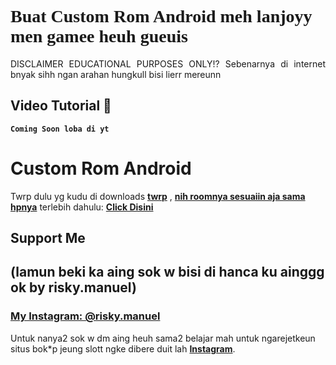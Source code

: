 # <a style="font-family:cursive">Buat Custom Rom Android meh lanjoyy men gamee heuh gueuis</a>
<p align="justify">DISCLAIMER EDUCATIONAL PURPOSES ONLY!? Sebenarnya di internet bnyak sihh ngan arahan hungkull bisi lierr mereunn 

## Video Tutorial 🚀
**`Coming Soon loba di yt`**


# Custom Rom Android
Twrp dulu yg kudu di downloads <b>[twrp](https://twrp.me)</b> ,  <b>[nih roomnya sesuaiin aja sama hpnya](https://nusantararom.org)</b> terlebih dahulu: <b>[Click Disini](https://github.com/NusantaraProject-ROM)</b>



## Support Me 
## (lamun beki ka aing sok w bisi di hanca ku ainggg ok by risky.manuel)
### [**My Instagram: @risky.manuel**](https://www.instagram.com/risky.manuel)    
Untuk nanya2 sok w dm aing heuh sama2 belajar mah untuk ngarejetkeun situs bok*p jeung slott ngke dibere duit lah [**Instagram**](https://www.instagram.com/risky.manuel).